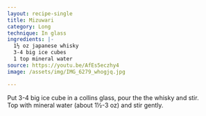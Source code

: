 ```yaml
---
layout: recipe-single
title: Mizuwari
category: Long
technique: In glass
ingredients: |-
  1½ oz japanese whisky
  3-4 big ice cubes
  1 top mineral water
source: https://youtu.be/AfEs5eczhy4
image: /assets/img/IMG_6279_whogjq.jpg

---
```

Put 3-4 big ice cube in a collins glass, pour the the whisky and stir.  
Top with mineral water (about 1½-3 oz) and stir gently.